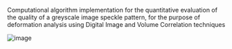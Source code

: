 Computational algorithm implementation for the quantitative evaluation of the quality of a greyscale 
image speckle pattern, for the purpose of deformation analysis using Digital Image and Volume Correlation techniques

![image](https://github.com/user-attachments/assets/c8ee7d4e-ae55-42d1-ac2e-335389120bb1)

